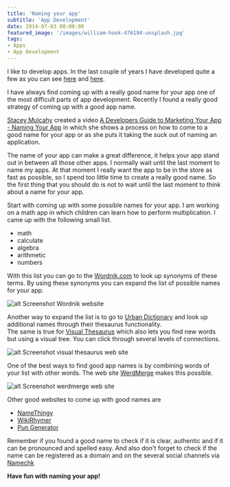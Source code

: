 ```yaml
---
title: 'Naming your app'
subtitle: 'App Development'
date: 2014-07-03 00:00:00
featured_image: '/images/william-hook-476194-unsplash.jpg'
tags:
- Apps
- App Development
---
```


I like to develop apps. In the last couple of years I have developed quite a few as you can see [here](http://www.windowsphone.com/en-US/store/publishers?publisherId=Patrick%2BKalkman "Windows 8 Apps") and [here](http://windows.microsoft.com/en-us/windows/search#q=Patrick%20Kalkman&s=Store "Windows Phone Apps").

I have always find coming up with a really good name for your app one of the most difficult parts of app development. Recently I found a really good strategy of coming up with a good app name.

[Stacey Mulcahy](http://thebitchwhocodes.com/ "Stacey's Blog") created a video [A Developers Guide to Marketing Your App - Naming Your App](http://channel9.msdn.com/Blogs/DevRadio/Microsoft-DevRadio-Part-1-A-Developers-Guide-to-Marketing-Your-App-Naming-Your-App "The Video") in which she shows a process on how to come to a good name for your app or as she puts it taking the suck out of naming an application.

The name of your app can make a great difference, it helps your app stand out in between all those other apps. I normally wait until the last moment to name my apps. At that moment I really want the app to be in the store as fast as possible, so I spend too little time to create a really good name. So the first thing that you should do is not to wait until the last moment to think about a name for your app. 

Start with coming up with some possible names for your app. I am working on a math app in which children can learn how to perform multiplication. I came up with the following small list.

* math
* calculate
* algebra
* arithmetic
* numbers

With this list you can go to the [Wordnik.com](http://www.wordnik.com "Wordnik web site") to look up synonyms of these terms. By using these synonyms you can expand the list of possible names for your app.

![alt Screenshot Wordnik website](../../../images/wordnik.png)

Another way to expand the list  is to go to [Urban Dictionary](http://www.urbandictionary.com "Urban dictionary web site") and look up additional names through their thesaurus functionality.  
The same is true for [Visual Thesaurus](http://www.visualthesaurus.com/ "visual thesaurus web site") which also lets you find new words but using a visual tree. You can click through several levels of connections.

![alt Screenshot visual thesaurus web site](../../../images/visualthesaurus.png)

One of the best ways to find good app names is by combining words of your list with other words. The web site [WerdMerge](http://werdmerge.com/) makes this possible.

![alt Screenshot werdmerge web site](../../../images/werdmerge.png)

Other good websites to come up with good names are

* [NameThingy](http://namethingy.com/ "name thingy web site")
* [WikiRhymer](http://wikirhymer.com/ "wiki rhymer web site")
* [Pun Generator]()

Remember if you found a good name to check if it is clear, authentic and if it can be pronounced and spelled easy. And also don't forget to check if the name can be registered as a domain and on the several social channels via [Namechk](http://namechk.com/ "namechk web site")

**Have fun with naming your app!**